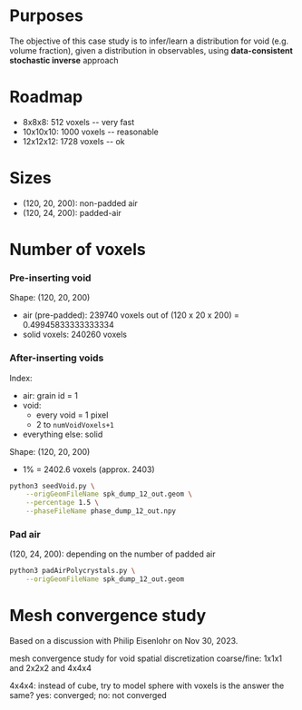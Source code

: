 
# Purposes

The objective of this case study is to infer/learn a distribution for void (e.g. volume fraction), given a distribution in observables, using **data-consistent stochastic inverse** approach

# Roadmap

* 8x8x8: 512 voxels -- very fast
* 10x10x10: 1000 voxels -- reasonable
* 12x12x12: 1728 voxels -- ok

# Sizes

* (120, 20, 200): non-padded air
* (120, 24, 200): padded-air

# Number of voxels

### Pre-inserting void

Shape: (120, 20, 200)

* air (pre-padded): 239740 voxels out of (120 x 20 x 200) = 0.49945833333333334
* solid voxels: 240260 voxels

### After-inserting voids

Index:
* air: grain id = 1
* void: 
	* every void = 1 pixel
	* 2 to `numVoidVoxels+1`
* everything else: solid

Shape: (120, 20, 200)

* 1% = 2402.6 voxels (approx. 2403)

```bash
python3 seedVoid.py \
    --origGeomFileName spk_dump_12_out.geom \
    --percentage 1.5 \
    --phaseFileName phase_dump_12_out.npy
```

### Pad air

(120, 24, 200): depending on the number of padded air

```bash
python3 padAirPolycrystals.py \
    --origGeomFileName spk_dump_12_out.geom
```
# Mesh convergence study

Based on a discussion with Philip Eisenlohr on Nov 30, 2023.

mesh convergence study for void spatial discretization
coarse/fine: 1x1x1 and 2x2x2 and 4x4x4

4x4x4: instead of cube, try to model sphere with voxels
is the answer the same? yes: converged; no: not converged

